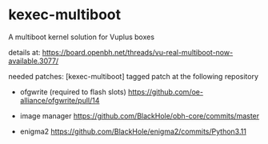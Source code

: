 # kexec-multiboot
A multiboot kernel solution for Vuplus boxes

details at:
https://board.openbh.net/threads/vu-real-multiboot-now-available.3077/

needed patches:
[kexec-multiboot] tagged patch at the following repository

- ofgwrite (required to flash slots)
https://github.com/oe-alliance/ofgwrite/pull/14

- image manager 
https://github.com/BlackHole/obh-core/commits/master

- enigma2
https://github.com/BlackHole/enigma2/commits/Python3.11
